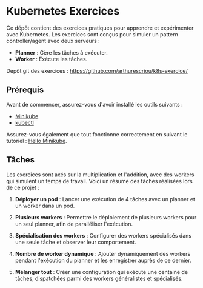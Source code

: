 # Kubernetes Exercices

Ce dépôt contient des exercices pratiques pour apprendre et expérimenter avec Kubernetes. Les exercices sont conçus pour simuler un pattern controller/agent avec deux serveurs :

- **Planner** : Gère les tâches à exécuter.
- **Worker** : Exécute les tâches.

Dépôt git des exercices : https://github.com/arthurescriou/k8s-exercice/ 

## Prérequis

Avant de commencer, assurez-vous d'avoir installé les outils suivants :

- [Minikube](https://kubernetes.io/fr/docs/tasks/tools/install-minikube/)
- [kubectl](https://kubernetes.io/docs/tasks/tools/)

Assurez-vous également que tout fonctionne correctement en suivant le tutoriel : [Hello Minikube](https://kubernetes.io/docs/tutorials/hello-minikube/).

## Tâches

Les exercices sont axés sur la multiplication et l'addition, avec des workers qui simulent un temps de travail. Voici un résume des tâches réalisées lors de ce projet :

1. **Déployer un pod** : Lancer une exécution de 4 tâches avec un planner et un worker dans un pod.
   
2. **Plusieurs workers** : Permettre le déploiement de plusieurs workers pour un seul planner, afin de paralléliser l'exécution.
   
3. **Spécialisation des workers** : Configurer des workers spécialisés dans une seule tâche et observer leur comportement.

4. **Nombre de worker dynamique** : Ajouter dynamiquement des workers pendant l'exécution du planner et les enregistrer auprès de ce dernier.

5. **Mélanger tout** : Créer une configuration qui exécute une centaine de tâches, dispatchées parmi des workers généralistes et spécialisés.
